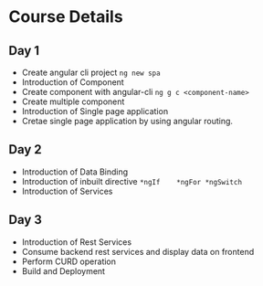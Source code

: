 # Course Details
## Day 1
* Create angular cli project
`ng new spa`
* Introduction of Component
* Create component with angular-cli
`ng g c <component-name>`
* Create multiple component
* Introduction of Single page application
* Cretae single page application by using angular routing.

## Day 2
* Introduction of Data Binding
* Introduction of inbuilt directive
`*ngIf    *ngFor *ngSwitch`
* Introduction of Services

## Day 3
* Introduction of Rest Services
* Consume backend rest services and display data on frontend
* Perform CURD operation
* Build and Deployment